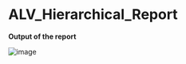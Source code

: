 # ALV_Hierarchical_Report


<b> Output of the report</b>

![image](https://github.com/user-attachments/assets/31418f08-4ad4-493e-9ef7-326a5b9c554c)
